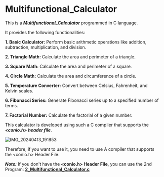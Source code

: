 # Multifunctional_Calculator 

This is a ***[Multifunctional_Calculator](https://github.com/AsadullahAlMunib/Multifunctional_Calculator/blob/main/Multifunctional_Calculator.c )*** programmed in C language. 

It provides the following functionalities:

**1. Basic Calculator:** Perform basic arithmetic operations like addition, subtraction, multiplication, and division.

**2. Triangle Math:** Calculate the area and perimeter of a triangle.

**3. Square Math:** Calculate the area and perimeter of a square.

**4. Circle Math:** Calculate the area and circumference of a circle.

**5. Temperature Converter:** Convert between Celsius, Fahrenheit, and Kelvin scales.

**6. Fibonacci Series:** Generate Fibonacci series up to a specified number of terms.

**7. Factorial Number:** Calculate the factorial of a given number.


This calculator is developed using such a C compiler that supports the **_<conio.h> header file._**   

![IMG_20240413_191853](https://github.com/AsadullahAlMunib/C_Programming/assets/163411448/ed22930f-8261-4fb9-8f47-1a9be802599e)

Therefore, if you want to use it, you need to use A compiler that supports the <conio.h> Header File.




***Note:*** If you don't have the **<conio.h> Header File**, you can use the 2nd Program: **[2_Multifunctional_Calculator.c](https://github.com/AsadullahAlMunib/Multifunctional_Calculator/blob/main/2_Multifunctional_Calculator.c)**

